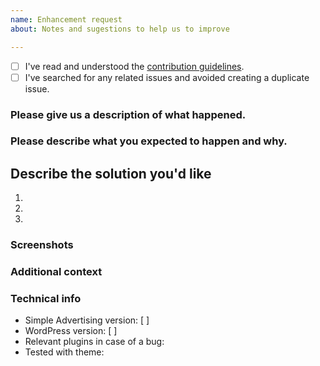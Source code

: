 ```yaml
---
name: Enhancement request
about: Notes and sugestions to help us to improve

---
```


<!-- Before opening a new issue, please search for duplicate issues to prevent opening a duplicate feature request. If there is already an open existing request, please leave a comment there. -->

* [ ] I've read and understood the [contribution guidelines](https://github.com/my-language-skills/all-in-one-metadata/blob/master/.github/CONTRIBUTING.md).
* [ ] I've searched for any related issues and avoided creating a duplicate issue.

### Please give us a description of what happened.




### Please describe what you expected to happen and why.




## Describe the solution you'd like
1.
2.
3.


### Screenshots
<!-- If applicable, add screenshots to help explain your problem. -->

### Additional context
<!-- Add any other context about the problem here. -->

### Technical info
* Simple Advertising version: [  ] <!-- Enter Simple Advertising version here -->
* WordPress version: [  ] <!-- Enter WordPress version here -->
* Relevant plugins in case of a bug:      <!-- Please make sure you can reproduce this bug with no plugins activated. Sometimes issues may occur due to plugin conflicts. -->
* Tested with theme:      <!-- Please make sure you can reproduce this bug with a default theme such as Twenty Seventeen. Sometimes issues may occur due to theme conflicts. -->
